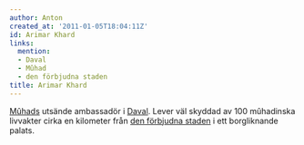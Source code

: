 ```yaml
---
author: Anton
created_at: '2011-01-05T18:04:11Z'
id: Arimar Khard
links:
  mention:
  - Daval
  - Mûhad
  - den förbjudna staden
title: Arimar Khard
---
```


[Mûhads] utsände ambassadör i [Daval]. Lever väl skyddad av 100 mûhadinska livvakter cirka en
kilometer från [den förbjudna staden] i ett borgliknande palats.

  [Mûhads]: Mûhad
  [Daval]: Daval
  [den förbjudna staden]: den_förbjudna_staden
